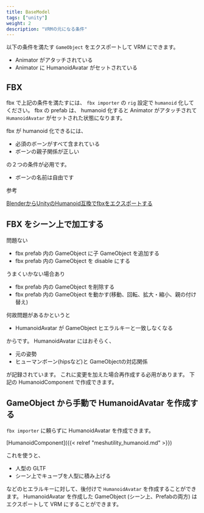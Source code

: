 ```yaml
---
title: BaseModel
tags: ["unity"]
weight: 2
description: "VRMの元になる条件"
---
```


以下の条件を満たす `GameObject` をエクスポートして VRM にできます。

* Animator がアタッチされている
* Animator に HumanoidAvatar がセットされている

## FBX

fbx で上記の条件を満たすには、 `fbx importer` の `rig` 設定で `humanoid` 化してください。
fbx の prefab は、 humanoid 化すると Animator がアタッチされて `HumanoidAvatar` がセットされた状態になります。

fbx が humanoid 化できるには、

* 必須のボーンがすべて含まれている
* ボーンの親子関係が正しい

の２つの条件が必用です。

* ボーンの名前は自由です

参考

[BlenderからUnityのHumanoid互換でfbxをエクスポートする](https://qiita.com/ousttrue/items/aead1c943855561b62e7) 

## FBX をシーン上で加工する

問題ない

* fbx prefab 内の GameObject に子 GameObject を追加する
* fbx prefab 内の GameObject を disable にする

うまくいかない場合あり

* fbx prefab 内の GameObject を削除する
* fbx prefab 内の GameObject を動かす(移動、回転、拡大・縮小、親の付け替え)

何故問題があるかというと

* HumanoidAvatar が GameObject ヒエラルキーと一致しなくなる

からです。
HumanoidAvatar にはおそらく、

* 元の姿勢
* ヒューマンボーン(hipsなど)と GameObjectの対応関係

が記録されています。
これに変更を加えた場合再作成する必用があります。
下記の HumanoidComponent で作成できます。

## GameObject から手動で HumanoidAvatar を作成する

`fbx importer` に頼らずに HumanoidAvatar を作成できます。

[HumanoidComponent]({{< relref "meshutility_humanoid.md" >}})

これを使うと、

* 人型の GLTF
* シーン上でキューブを人型に積み上げる

などのヒエラルキーに対して、後付けで `HumanoidAvatar` を作成することができます。
HumanoidAvatar を作成した GameObject (シーン上、Prefabの両方) は エクスポートして VRM にすることができます。
